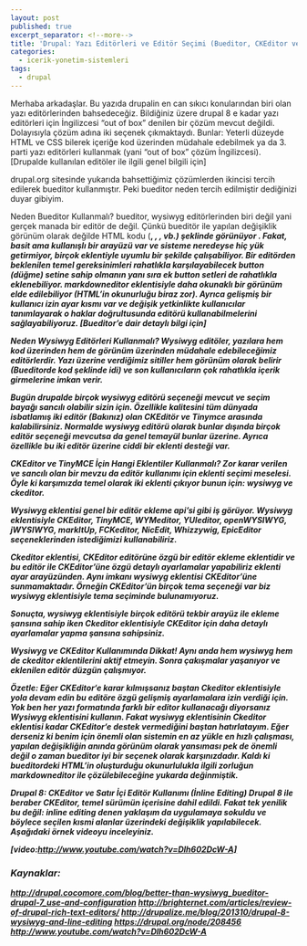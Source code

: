 ```yaml
---
layout: post
published: true
excerpt_separator: <!--more-->
title: 'Drupal: Yazı Editörleri ve Editör Seçimi (Bueditor, CKEditor ve Tinymce)'
categories:
  - icerik-yonetim-sistemleri
tags:
  - drupal
---
```

Merhaba arkadaşlar. Bu yazıda drupalin en can sıkıcı konularından biri olan yazı editörlerinden bahsedeceğiz. Bildiğiniz üzere drupal 8 e kadar yazı editörleri için İngilizcesi “out of box” denilen bir çözüm mevcut değildi. Dolayısıyla çözüm adına iki seçenek çıkmaktaydı. Bunlar: Yeterli düzeyde HTML ve CSS bilerek içeriğe kod üzerinden müdahale edebilmek ya da 3. parti yazı editörleri kullanmak (yani “out of box” çözüm İngilizcesi). [Drupalde kullanılan editöler ile ilgili genel bilgili için]

drupal.org sitesinde yukarıda bahsettiğimiz çözümlerden ikincisi tercih edilerek bueditor kullanmıştır. Peki bueditor neden tercih edilmiştir dediğinizi duyar gibiyim.

Neden Bueditor Kullanmalı?
bueditor,  wysiwyg editörlerinden biri değil yani gerçek manada bir editör de değil. Çünkü bueditör ile yapılan değişiklik görünüm olarak değilde HTML kodu (<b>, <i>, <img>, vb.) şeklinde görünüyor . Fakat, basit ama kullanışlı bir arayüzü var ve sisteme neredeyse hiç yük getirmiyor, birçok eklentiyle uyumlu bir şekilde çalışabiliyor. Bir editörden beklenilen temel gereksinimleri rahatlıkla karşılayabilecek button (düğme) setine sahip olmanın yanı sıra ek button setleri de rahatlıkla eklenebiliyor. markdowneditor eklentisiyle daha okunaklı bir görünüm elde edilebiliyor (HTML’in okunurluğu biraz zor). Ayrıca gelişmiş bir kullanıcı izin ayar kısmı var ve değişik yetkinlikte kullanıcılar tanımlayarak o haklar doğrultusunda editörü kullanabilmelerini sağlayabiliyoruz. [Bueditor’e dair detaylı bilgi için]

Neden Wysiwyg Editörleri Kullanmalı?
Wysiwyg editöler, yazılara hem kod üzerinden hem de görünüm üzerinden müdahale edebileceğimiz editörlerdir. Yazı üzerine verdiğimiz sitiller hem görünüm olarak belirir (Bueditorde kod şeklinde idi) ve son kullanıcıların çok rahatlıkla içerik girmelerine imkan verir.

Bugün drupalde birçok wysiwyg editörü seçeneği mevcut ve seçim bayağı sancılı olabilir sizin için. Özellikle kalitesini tüm dünyada isbatlamış iki editör (Bakınız) olan CKEditör ve Tinymce arasında kalabilirsiniz. Normalde wysiwyg editörü olarak bunlar dışında birçok editör seçeneği mevcutsa da genel temayül bunlar üzerine. Ayrıca özellikle bu iki editör üzerine ciddi bir eklenti desteği var.

CKEditor ve TinyMCE İçin Hangi Eklentiler Kullanmalı?
Zor karar verilen ve sancılı olan bir mevzu da editör kullanımı için eklenti seçimi meselesi. Öyle ki karşımızda temel olarak iki eklenti çıkıyor bunun için: wysiwyg ve ckeditor.

Wysiwyg eklentisi genel bir editör ekleme api’si gibi iş görüyor. Wysiwyg eklentisiyle CKEditor, TinyMCE,  WYMeditor, YUIeditor, openWYSIWYG, jWYSIWYG, markItUp, FCKeditor, NicEdit, Whizzywig, EpicEditor seçeneklerinden istediğimizi kullanabiliriz.

Ckeditor eklentisi, CKEditor editörüne özgü bir editör ekleme eklentidir ve bu editör ile CKEditor’üne özgü detaylı ayarlamalar yapabiliriz eklenti ayar arayüzünden. Aynı imkanı  wysiwyg eklentisi CKEditor’üne sunmamaktadır. Örneğin CKEditor’ün birçok tema seçeneği var biz wysiwyg eklentisiyle tema seçiminde bulunamıyoruz.

Sonuçta, wysiwyg eklentisiyle birçok editörü tekbir arayüz ile ekleme şansına sahip iken Ckeditor eklentisiyle  CKEditor için daha detaylı ayarlamalar yapma şansına sahipsiniz.

Wysiwyg ve CKEditor Kullanımında Dikkat!
Aynı anda hem wysiwyg hem de ckeditor eklentilerini aktif etmeyin. Sonra çakışmalar yaşanıyor ve eklenilen editör düzgün çalışmıyor.

Özetle:
Eğer CKEditor‘e karar kılmışsanız baştan Ckeditor eklentisiyle yola devam edin bu editöre özgü gelişmiş ayarlamalara izin verdiği için.  Yok ben her yazı formatında farklı bir editor kullanacağı diyorsanız Wysiwyg eklentisini kullanın. Fakat wysiwyg eklentisinin Ckeditor eklentisi kadar CKEditor‘e destek vermediğini baştan hatırlatayım. Eğer derseniz ki benim için önemli olan sistemin en az yükle en hızlı çalışması, yapılan değişikliğin anında görünüm olarak yansıması pek de önemli değil o zaman bueditor iyi bir seçenek olarak karşınızdadır. Kaldı ki bueditordeki HTML’in oluşturduğu okunurlulukla ilgili zorluğun markdowneditor ile çözülebileceğine yukarda değinmiştik.

Drupal 8: CKEditor ve Satır İçi Editör Kullanımı (İnline Editing)
Drupal 8 ile beraber CKEditor, temel sürümün içerisine dahil edildi. Fakat tek yenilik bu değil: inline editing denen yaklaşım da uygulamaya sokuldu ve böylece seçilen kısmi alanlar üzerindeki değişiklik yapılabilecek. Aşağıdaki örnek videoyu inceleyiniz.

[video:http://www.youtube.com/watch?v=Dlh602DcW-A]

### Kaynaklar:
http://drupal.cocomore.com/blog/better-than-wysiwyg_bueditor-drupal-7_use-and-configuration
http://brighternet.com/articles/review-of-drupal-rich-text-editors/
http://drupalize.me/blog/201310/drupal-8-wysiwyg-and-line-editing
https://drupal.org/node/208456
http://www.youtube.com/watch?v=Dlh602DcW-A
